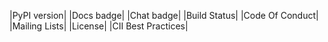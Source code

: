 |PyPI version| |Docs badge| |Chat badge| |Build Status| |Code Of Conduct| |Mailing Lists| |License| |CII Best Practices|
